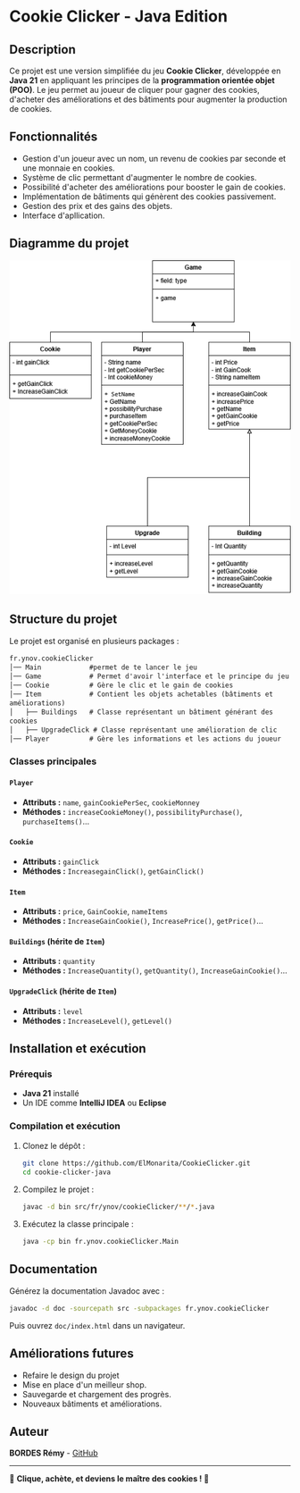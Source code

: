 # Cookie Clicker - Java Edition

## Description
Ce projet est une version simplifiée du jeu **Cookie Clicker**, développée en **Java 21** en appliquant les principes de la **programmation orientée objet (POO)**. Le jeu permet au joueur de cliquer pour gagner des cookies, d'acheter des améliorations et des bâtiments pour augmenter la production de cookies.

## Fonctionnalités
- Gestion d'un joueur avec un nom, un revenu de cookies par seconde et une monnaie en cookies.
- Système de clic permettant d'augmenter le nombre de cookies.
- Possibilité d'acheter des améliorations pour booster le gain de cookies.
- Implémentation de bâtiments qui génèrent des cookies passivement.
- Gestion des prix et des gains des objets.
- Interface d'apllication.

## Diagramme du projet
![Diagramme POO](./images/DiagrameDeCookieClicker.png)

## Structure du projet
Le projet est organisé en plusieurs packages :

```
fr.ynov.cookieClicker
│── Main            #permet de te lancer le jeu
│── Game            # Permet d'avoir l'interface et le principe du jeu
│── Cookie          # Gère le clic et le gain de cookies
│── Item            # Contient les objets achetables (bâtiments et améliorations)
│   ├── Buildings   # Classe représentant un bâtiment générant des cookies
│   ├── UpgradeClick # Classe représentant une amélioration de clic
│── Player          # Gère les informations et les actions du joueur
```

### Classes principales

#### `Player`
- **Attributs :** `name`, `gainCookiePerSec`, `cookieMonney`
- **Méthodes :** `increaseCookieMoney()`, `possibilityPurchase()`, `purchaseItems()`...

#### `Cookie`
- **Attributs :** `gainClick`
- **Méthodes :** `IncreasegainClick()`, `getGainClick()`

#### `Item`
- **Attributs :** `price`, `GainCookie`, `nameItems`
- **Méthodes :** `IncreaseGainCookie()`, `IncreasePrice()`, `getPrice()`...

#### `Buildings` (hérite de `Item`)
- **Attributs :** `quantity`
- **Méthodes :** `IncreaseQuantity()`, `getQuantity()`, `IncreaseGainCookie()`...

#### `UpgradeClick` (hérite de `Item`)
- **Attributs :** `level`
- **Méthodes :** `IncreaseLevel()`, `getLevel()`

## Installation et exécution

### Prérequis
- **Java 21** installé
- Un IDE comme **IntelliJ IDEA** ou **Eclipse**

### Compilation et exécution
1. Clonez le dépôt :
   ```sh
   git clone https://github.com/ElMonarita/CookieClicker.git
   cd cookie-clicker-java
   ```
2. Compilez le projet :
   ```sh
   javac -d bin src/fr/ynov/cookieClicker/**/*.java
   ```
3. Exécutez la classe principale :
   ```sh
   java -cp bin fr.ynov.cookieClicker.Main
   ```

## Documentation
Générez la documentation Javadoc avec :
```sh
javadoc -d doc -sourcepath src -subpackages fr.ynov.cookieClicker
```
Puis ouvrez `doc/index.html` dans un navigateur.

## Améliorations futures
- Refaire le design du projet
- Mise en place d'un meilleur shop.
- Sauvegarde et chargement des progrès.
- Nouveaux bâtiments et améliorations.

## Auteur
**BORDES Rémy** - [GitHub](https://github.com/ElMonarita)

---

🚀 **Clique, achète, et deviens le maître des cookies ! 🍪**

